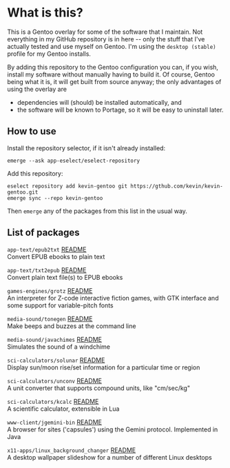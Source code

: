 # What is this?

This is a Gentoo overlay for some of the software that I maintain. Not
everything in my GitHub repository is in here -- only the stuff that I've
actually tested and use myself on Gentoo. I'm using the 
`desktop (stable)` profile for my Gentoo installs.

By adding this repository to the Gentoo configuration you can, if you
wish, install my software without manually having to build it. Of course,
Gentoo being what it is, it will get built from source anyway; 
the only advantages of using the overlay are

- dependencies will (should) be installed automatically, and
- the software will be known to Portage, so it will be easy to uninstall
  later.

## How to use

Install the repository selector, if it isn't already installed:

    emerge --ask app-eselect/eselect-repository

Add this repository:

    eselect repository add kevin-gentoo git https://gthub.com/kevin/kevin-gentoo.git
    emerge sync --repo kevin-gentoo

Then `emerge` any of the packages from this list in the usual way.

## List of packages

`app-text/epub2txt` [README](https://github.com/kevinboone/epub2txt2)  
Convert EPUB ebooks to plain text

`app-text/txt2epub` [README](https://github.com/kevinboone/txt2epub)  
Convert plain text file(s) to EPUB ebooks

`games-engines/grotz` [README](https://github.com/kevinboone/grotz)  
An interpreter for Z-code interactive fiction games, with GTK interface and
some support for variable-pitch fonts

`media-sound/tonegen` [README](https://github.com/kevinboone/tonegen)  
Make beeps and buzzes at the command line

`media-sound/javachimes` [README](https://github.com/kevinboone/javachimes)  
Simulates the sound of a windchime

`sci-calculators/solunar` [README](https://github.com/kevinboone/solunar2)  
Display sun/moon rise/set information for a particular time or region

`sci-calculators/unconv` [README](https://github.com/kevinboone/uconv)  
A unit converter that supports compound units, like "cm/sec/kg"

`sci-calculators/kcalc` [README](https://github.com/kevinboone/kcalc)  
A scientific calculator, extensible in Lua

`www-client/jgemini-bin` [README](https://github.com/kevinboone/jgemini)  
A browser for sites ('capsules') using the Gemini protocol. Implemented
in Java

`x11-apps/linux_background_changer` [README](https://github.com/kevinboone/linux_background_changer)  
A desktop wallpaper slideshow for a number of different Linux desktops


